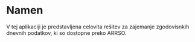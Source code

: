 # Namen

V tej aplikaciji je predstavljena celovita rešitev za zajemanje zgodovisnkih dnevnih podatkov, ki so dostopne preko ARRSO.
